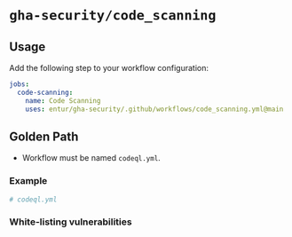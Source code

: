 # `gha-security/code_scanning`

## Usage

Add the following step to your workflow configuration:

```yml
jobs:
  code-scanning:
    name: Code Scanning
    uses: entur/gha-security/.github/workflows/code_scanning.yml@main
```

## Golden Path

- Workflow must be named `codeql.yml`.

### Example

```yaml
# codeql.yml
```

### White-listing vulnerabilities
